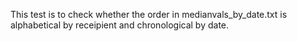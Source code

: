 This test is to check whether the order in medianvals_by_date.txt is alphabetical by receipient and chronological by date.
